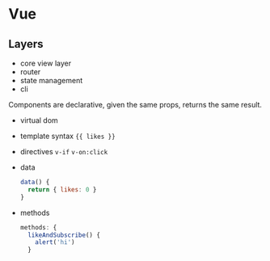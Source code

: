 # Vue

## Layers

- core view layer
- router
- state management
- cli

Components are declarative, given the same props, returns the same result.

- virtual dom

- template syntax
  `{{ likes }}`

- directives
  `v-if`
  `v-on:click`

- data

  ```js
  data() {
    return { likes: 0 }
  }
  ```

- methods
  ```js
  methods: {
    likeAndSubscribe() {
      alert('hi')
    }
  ```
